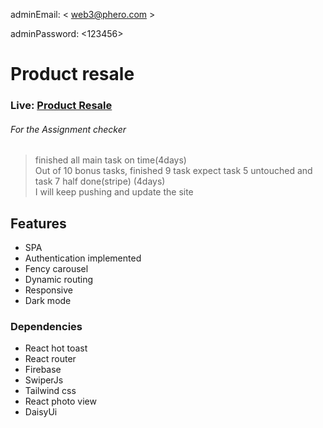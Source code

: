 adminEmail: < web3@phero.com >

adminPassword: <123456>

# Product resale
### Live: [Product Resale](https://product-resale-43710.firebaseapp.com)
###### For the Assignment checker
> finished all main task on time(4days)   
> Out of 10 bonus tasks, finished 9 task expect task 5 untouched and task 7 half done(stripe) (4days)    
> I will keep pushing and update the site  


## Features
  + SPA
  + Authentication implemented
  + Fency carousel
  + Dynamic routing
  + Responsive
  + Dark mode


### Dependencies
  + React hot toast
  + React router
  + Firebase
  + SwiperJs
  + Tailwind css
  + React photo view
  + DaisyUi
